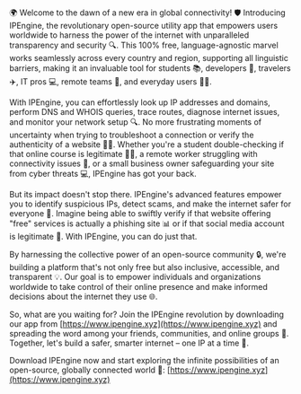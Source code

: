 🌍 Welcome to the dawn of a new era in global connectivity! 🛡️ Introducing IPEngine, the revolutionary open-source utility app that empowers users worldwide to harness the power of the internet with unparalleled transparency and security 🔍. This 100% free, language-agnostic marvel works seamlessly across every country and region, supporting all linguistic barriers, making it an invaluable tool for students 📚, developers 🎨, travelers ✈️, IT pros 💻, remote teams 👥, and everyday users 👩‍👧.

With IPEngine, you can effortlessly look up IP addresses and domains, perform DNS and WHOIS queries, trace routes, diagnose internet issues, and monitor your network setup 🔍. No more frustrating moments of uncertainty when trying to troubleshoot a connection or verify the authenticity of a website 🕵️‍♀️. Whether you're a student double-checking if that online course is legitimate 👩‍🎓, a remote worker struggling with connectivity issues 💼, or a small business owner safeguarding your site from cyber threats 💻, IPEngine has got your back.

But its impact doesn't stop there. IPEngine's advanced features empower you to identify suspicious IPs, detect scams, and make the internet safer for everyone 🚀. Imagine being able to swiftly verify if that website offering "free" services is actually a phishing site 📊 or if that social media account is legitimate 👥. With IPEngine, you can do just that.

By harnessing the collective power of an open-source community 🔒, we're building a platform that's not only free but also inclusive, accessible, and transparent 💡. Our goal is to empower individuals and organizations worldwide to take control of their online presence and make informed decisions about the internet they use 🌐.

So, what are you waiting for? Join the IPEngine revolution by downloading our app from [https://www.ipengine.xyz](https://www.ipengine.xyz) and spreading the word among your friends, communities, and online groups 💬. Together, let's build a safer, smarter internet – one IP at a time 🌟.

Download IPEngine now and start exploring the infinite possibilities of an open-source, globally connected world 🚀: [https://www.ipengine.xyz](https://www.ipengine.xyz)